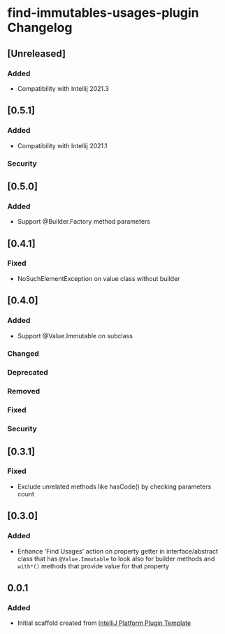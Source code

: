<!-- Keep a Changelog guide -> https://keepachangelog.com -->

# find-immutables-usages-plugin Changelog

## [Unreleased]
### Added
- Compatibility with Intellij 2021.3

## [0.5.1]
### Added
- Compatibility with Intellij 2021.1

### Security
## [0.5.0]
### Added
- Support @Builder.Factory method parameters

## [0.4.1]
### Fixed
- NoSuchElementException on value class without builder

## [0.4.0]
### Added
- Support @Value.Immutable on subclass

### Changed

### Deprecated

### Removed

### Fixed

### Security
## [0.3.1]
### Fixed
- Exclude unrelated methods like hasCode() by checking parameters count

## [0.3.0]

### Added
- Enhance 'Find Usages' action on property getter in interface/abstract class
  that has `@Value.Immutable` to look also for builder methods and `with*()` methods
  that provide value for that property

## 0.0.1
### Added
- Initial scaffold created from [IntelliJ Platform Plugin Template](https://github.com/JetBrains/intellij-platform-plugin-template)
